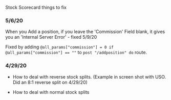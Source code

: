 Stock Scorecard things to fix

### 5/6/20

When you Add a position, if you leave the 'Commission' Field blank, it gives you an 'Internal Server Error' - fixed 5/9/20

Fixed by adding `@all_params["commission"] = 0 if @all_params["commission"] == ""` to `post "/addposition" do` route.

### 4/29/20

- How to deal with reverse stock splits. (Example in screen shot with USO. Did an 8:1 reverse split on 4/29/20)

- How to deal with normal stock splits